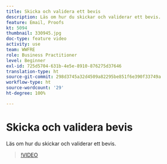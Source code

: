 ```yaml
---
title: Skicka och validera ett bevis
description: Läs om hur du skickar och validerar ett bevis.
feature: Email, Proofs
kt: 5094
thumbnail: 330945.jpg
doc-type: feature video
activity: use
team: WWFRE
role: Business Practitioner
level: Beginner
exl-id: 725d5704-631b-4e5e-8910-876275d37646
translation-type: ht
source-git-commit: 298d3745a32d4509a82295be851f6e390f33749a
workflow-type: ht
source-wordcount: '29'
ht-degree: 100%

---
```


# Skicka och validera bevis

Läs om hur du skickar och validerar ett bevis.

>[!VIDEO](https://video.tv.adobe.com/v/330945)
